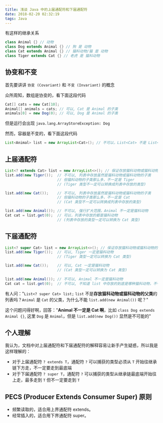 ```yaml
---
title: 浅谈 Java 中的上届通配符和下届通配符
date: 2018-02-20 02:32:19
tags: Java
---
```


有这样的继承关系
```java
class Animal {} // 动物
class Dog extends Animal {} // 狗 是 动物
class Cat extends Animal {} // 猫科动物/猫 是 动物
class Tiger extends Cat {} // 老虎 是 猫科动物
```
<!-- more -->

## 协变和不变

首先要讲讲 `协变 (Covariant)` 和 `不变 (Invariant)` 的概念

众所周知，数组是协变的，看下面这段代码
```java
Cat[] cats = new Cat[10];
Animal[] animals = cats; // 可以, Cat 是 Animal 的子类
animals[0] = new Dog(0); // 可以, Dog 是 Animal 的子类
```
但是运行会出现 `java.lang.ArrayStoreException: Dog`

然而，容器是不变的，看下面这段代码
```java
List<Animal> list = new ArrayList<Cat>(); // 不可以，List<Cat> 不是 List<Animal> 的子类
```



## 上届通配符
```java
List<? extends Cat> list = new ArrayList<>(); // 保证存放猫科动物或猫科动物的子类的列表
list.add(new Tiger());  // 不可以, 列表中存放虽然是猫科动物或猫科动物的子类
                        // 但猫科动物的子类那么多，不一定是 Tiger
                        // (Tiger 类型不一定可以转换成列表中存放的类型)

list.add(new Cat());    // 不可以, 列表中存放虽然是猫科动物或猫科动物的子类
                        // 但猫科动物的子类那么多，不一定是 Cat
                        // (Cat 类型不一定可以转换成列表中存放的类型)

list.add(new Animal()); // 不可以, 强行扩大范围，Animal 不一定是猫科动物
Cat cat = list.get(0);  // 可以，列表中存放的都是猫科动物
                        // (列表中存放的类型一定可以转换为 Cat 类型)
```

## 下届通配符
```java
List<? super Cat> list = new ArrayList<>(); // 保证存放猫科动物或猫科动物的父类的列表
list.add(new Tiger());  // 可以, Tiger 一定是猫科动物
                        // (Tiger 类型一定可以转换为 Cat 类型)

list.add(new Cat());    // 可以, Cat 一定是猫科动物
                        // (Cat 类型一定可以转换为 Cat 类型)
                        
list.add(new Animal()); // 不可以, Animal 不一定是猫科动物
Cat cat = list.get(0);  // 不可以, 不知道 list 中存放的到底是哪种猫科动物，不一定是 Cat
```

有人问："`List<? super Cat> list;` `list` 不是**存放猫科动物或猫科动物的父类**的列表吗？`Animal` 是 `Cat` 的父类，为什么不能 `list.add(new Animal())` 呢？"

这个问题问得好啊，回答："**Animal 不一定是 Cat 啊**，比如 `class Dog extends Animal {}`, 这里 `Dog` 是 `Animal`，但是 `list.add(new Dog())` 显然是不可能的"


## 个人理解
我认为，文档中对上届通配符和下届通配符的解释容易让新手产生疑惑，所以我是这样理解的：
* 对于上届通配符 `? extends T`，通配符 `?` 可以捕获的类型必须从 `T` 开始往继承链下方走，不一定要走到最底端
* 对于下届通配符 `? super T`，通配符 `?` 可以捕获的类型从继承链最底端开始往上走，最多走到 `T` 但不一定要走到 `T`


## PECS (Producer Extends Consumer Super) 原则
* 频繁读取的，适合用上界通配符 extends。
* 经常插入的，适合用下界通配符 super。
